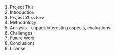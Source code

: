 1. Project Title
2. Introduction
3. Project Structure
4. Methodology
5. Analysis - unpack interesting aspects, evaluations
6. Challenges
7. Future Work
8. Conclusions
9. License
